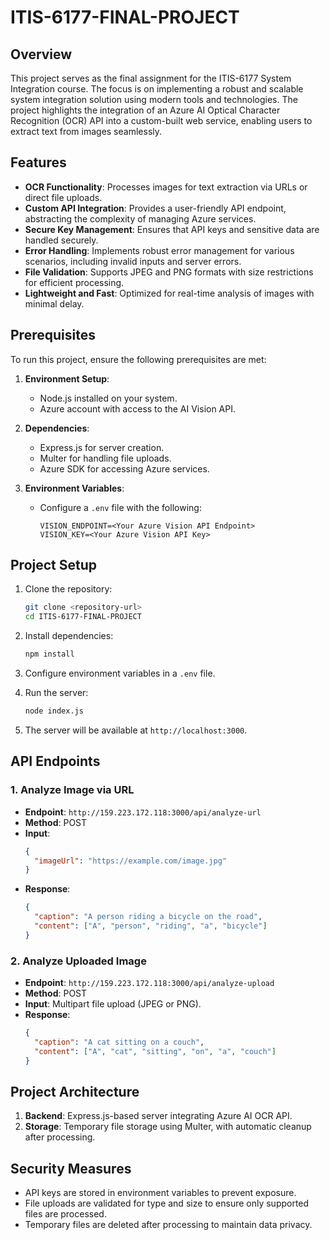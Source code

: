 
# ITIS-6177-FINAL-PROJECT

## Overview

This project serves as the final assignment for the ITIS-6177 System Integration course. The focus is on implementing a robust and scalable system integration solution using modern tools and technologies. The project highlights the integration of an Azure AI Optical Character Recognition (OCR) API into a custom-built web service, enabling users to extract text from images seamlessly.

## Features

- **OCR Functionality**: Processes images for text extraction via URLs or direct file uploads.
- **Custom API Integration**: Provides a user-friendly API endpoint, abstracting the complexity of managing Azure services.
- **Secure Key Management**: Ensures that API keys and sensitive data are handled securely.
- **Error Handling**: Implements robust error management for various scenarios, including invalid inputs and server errors.
- **File Validation**: Supports JPEG and PNG formats with size restrictions for efficient processing.
- **Lightweight and Fast**: Optimized for real-time analysis of images with minimal delay.

## Prerequisites

To run this project, ensure the following prerequisites are met:

1. **Environment Setup**:
   - Node.js installed on your system.
   - Azure account with access to the AI Vision API.

2. **Dependencies**:
   - Express.js for server creation.
   - Multer for handling file uploads.
   - Azure SDK for accessing Azure services.

3. **Environment Variables**:
   - Configure a `.env` file with the following:
     ```
     VISION_ENDPOINT=<Your Azure Vision API Endpoint>
     VISION_KEY=<Your Azure Vision API Key>
     ```

## Project Setup

1. Clone the repository:
   ```bash
   git clone <repository-url>
   cd ITIS-6177-FINAL-PROJECT
   ```

2. Install dependencies:
   ```bash
   npm install
   ```

3. Configure environment variables in a `.env` file.

4. Run the server:
   ```bash
   node index.js
   ```

5. The server will be available at `http://localhost:3000`.

## API Endpoints

### 1. Analyze Image via URL

- **Endpoint**: `http://159.223.172.118:3000/api/analyze-url`
- **Method**: POST
- **Input**:
  ```json
  {
    "imageUrl": "https://example.com/image.jpg"
  }
  ```
- **Response**:
  ```json
  {
    "caption": "A person riding a bicycle on the road",
    "content": ["A", "person", "riding", "a", "bicycle"]
  }
  ```

### 2. Analyze Uploaded Image

- **Endpoint**: `http://159.223.172.118:3000/api/analyze-upload`
- **Method**: POST
- **Input**: Multipart file upload (JPEG or PNG).
- **Response**:
  ```json
  {
    "caption": "A cat sitting on a couch",
    "content": ["A", "cat", "sitting", "on", "a", "couch"]
  }
  ```

## Project Architecture

1. **Backend**: Express.js-based server integrating Azure AI OCR API.
2. **Storage**: Temporary file storage using Multer, with automatic cleanup after processing.

## Security Measures

- API keys are stored in environment variables to prevent exposure.
- File uploads are validated for type and size to ensure only supported files are processed.
- Temporary files are deleted after processing to maintain data privacy.
